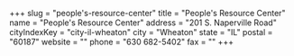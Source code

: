 +++
slug = "people's-resource-center"
title = "People's Resource Center"
name = "People's Resource Center"
address = "201 S. Naperville Road"
cityIndexKey = "city-il-wheaton"
city = "Wheaton"
state = "IL"
postal = "60187"
website = ""
phone = "630 682-5402"
fax = ""
+++

